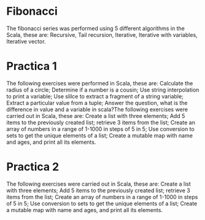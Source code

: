 # Fibonacci
The fibonacci series was performed using 5 different algorithms in the Scala, these are: Recursive, Tail recursion, Iterative, Iterative with variables, Iterative vector.

# Practica 1
The following exercises were performed in Scala, these are: Calculate the radius of a circle; Determine if a number is a cousin; Use string interpolation to print a variable; Use slilce to extract a fragment of a string variable; Extract a particular value from a tuple; Answer the question, what is the difference in value and a variable in scala?The following exercises were carried out in Scala, these are: Create a list with three elements; Add 5 items to the previously created list; retrieve 3 items from the list; Create an array of numbers in a range of 1-1000 in steps of 5 in 5; Use conversion to sets to get the unique elements of a list; Create a mutable map with name and ages, and print all its elements.

# Practica 2
The following exercises were carried out in Scala, these are: Create a list with three elements; Add 5 items to the previously created list; retrieve 3 items from the list; Create an array of numbers in a range of 1-1000 in steps of 5 in 5; Use conversion to sets to get the unique elements of a list; Create a mutable map with name and ages, and print all its elements.
